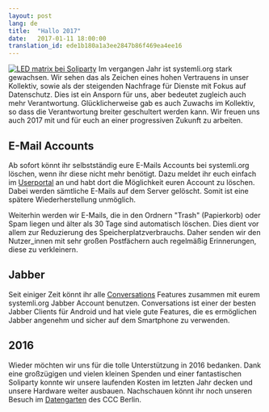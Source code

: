 ```yaml
---
layout: post
lang: de
title:  "Hallo 2017"
date:   2017-01-11 18:00:00
translation_id: ede1b180a1a3ee2847b86f469ea4ee16
---
```

[![LED matrix bei Soliparty](/assets/img/soliparty-matrix-small.jpg)](/assets/img/soliparty-matrix.jpg)
Im vergangen Jahr ist systemli.org stark gewachsen. Wir sehen das als Zeichen eines hohen Vertrauens in unser Kollektiv, sowie als der steigenden Nachfrage für Dienste mit Fokus auf Datenschutz. Dies ist ein Ansporn für uns, aber bedeutet zugleich auch mehr Verantwortung. Glücklicherweise gab es auch Zuwachs im Kollektiv, so dass die Verantwortung breiter geschultert werden kann. Wir freuen uns auch 2017 mit und für euch an einer progressiven Zukunft zu arbeiten.

## E-Mail Accounts

Ab sofort könnt ihr selbstständig eure E-Mails Accounts bei systemli.org löschen, wenn ihr diese nicht mehr benötigt. Dazu meldet ihr euch einfach im [Userportal](https://users.systemli.org/login) an und habt dort die Möglichkeit euren Account zu löschen. Dabei werden sämtliche E-Mails auf dem Server gelöscht. Somit ist eine spätere Wiederherstellung unmöglich.

Weiterhin werden wir E-Mails, die in den Ordnern "Trash" (Papierkorb) oder Spam liegen und älter als 30 Tage sind automatisch löschen. Dies dient vor allem zur Reduzierung des Speicherplatzverbrauchs. Daher senden wir den Nutzer_innen mit sehr großen Postfächern auch regelmäßig Erinnerungen, diese zu verkleinern.

## Jabber

Seit einiger Zeit könnt ihr alle [Conversations](https://conversations.im) Features zusammen mit eurem systemli.org Jabber Account benutzen. Conversations ist einer der besten Jabber Clients für Android und hat viele gute Features, die es ermöglichen Jabber angenehm und sicher auf dem Smartphone zu verwenden.

## 2016

Wieder möchten wir uns für die tolle Unterstützung in 2016 bedanken. Dank eine großzügigen und vielen kleinen Spenden und einer fantastischen Soliparty konnte wir unsere laufenden Kosten im letzten Jahr decken und unsere Hardware weiter ausbauen.
Nachschauen könnt ihr noch unseren Besuch im [Datengarten](https://cdn.media.ccc.de/contributors/berlin/datengarten/h264-hd/datengarten-70-deu-Systemli_hd.mp4) des CCC Berlin.

